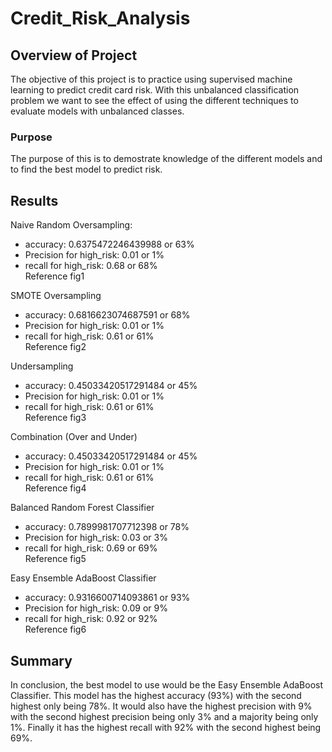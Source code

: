 # Credit_Risk_Analysis


## Overview of Project
 The objective of this project is to practice using supervised machine learning to predict credit card risk. With this unbalanced classification problem we want to see the effect of using the different techniques to evaluate models with unbalanced classes.
### Purpose
The purpose of this is to demostrate knowledge of the different models and to find the best model to predict risk.  

 
## Results 
Naive Random Oversampling:
- accuracy: 0.6375472246439988 or 63%
- Precision for high_risk: 0.01 or 1%
- recall for high_risk: 0.68 or 68%  
Reference fig1

SMOTE Oversampling
- accuracy: 0.6816623074687591 or 68%
- Precision for high_risk: 0.01 or 1%
- recall for high_risk: 0.61 or 61%  
Reference fig2

Undersampling
- accuracy: 0.45033420517291484 or 45%
- Precision for high_risk: 0.01 or 1%
- recall for high_risk: 0.61 or 61%  
Reference fig3

Combination (Over and Under)
- accuracy: 0.45033420517291484 or 45%
- Precision for high_risk: 0.01 or 1%
- recall for high_risk: 0.61 or 61%  
Reference fig4

Balanced Random Forest Classifier 
- accuracy: 0.7899981707712398 or 78%
- Precision for high_risk: 0.03 or 3%
- recall for high_risk: 0.69 or 69%  
Reference fig5

Easy Ensemble AdaBoost Classifier
- accuracy: 0.9316600714093861 or 93%
- Precision for high_risk: 0.09 or 9%
- recall for high_risk: 0.92 or 92%  
Reference fig6



## Summary 
In conclusion, the best model to use would be the Easy Ensemble AdaBoost Classifier. This model has the highest accuracy (93%) with the second highest only being 78%. It would also have the highest precision with 9% with the second highest precision being only 3% and a majority being only 1%. Finally it has the highest recall with 92% with the second highest being 69%.
